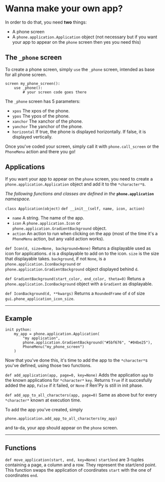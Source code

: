 # Wanna make your own app?

In order to do that, you need **two** things:
- A phone screen
- A `phone.application.Application` object (not necessary but if you want your app to appear on the `phone` screen then yes you need this)

## The `_phone` screen

To create a phone screen, simply `use` the `_phone` screen, intended as base for all phone screen.
```
screen my_phone_screen():
    use _phone():
        # your screen code goes there
```
The `_phone` screen has 5 parameters:
- `xpos` The xpos of the phone.
- `ypos` The ypos of the phone.
- `xanchor` The xanchor of the phone.
- `yanchor` The yanchor of the phone.
- `horizontal` If true, the phone is displayed horizontally. If false, it is displayed vertically.

Once you've coded your screen, simply call it with `phone.call_screen` or the `PhoneMenu` action and there you go!

## Applications

If you want your app to appear on the `phone` screen, you need to create a `phone.application.Application` object and add it to the `*character*`s.

*The following functions and classes are defined in the* **`phone.application`** *namespace.*

`class Application(object)`
`def __init__(self, name, icon, action)`
- `name` A string. The name of the app.
- `icon` A `phone.application.Icon` or `phone.application.GradientBackground` object.
- `action` An action to run when clicking on the app (most of the time it's a `PhoneMenu` action, but any valid action works).

`def Icon(d, size=None, background=None)`
Retuns a displayable used as icon for applications.
`d` is a displayable to add on to the icon. `size` is the size that displayable takes.
`background`, if not `None`, is a `phone.application.IconBackground` or `phone.application.GradientBackground` object displayed behind `d`.

`def GradientBackground(start_color, end_color, theta=0)`
Retuns a `phone.application.IconBackground` object with a `Gradient` as displayable.

`def IconBackground(d, **kwargs)`
Returns a `RoundedFrame` of `d` of size `gui.phone_application_icon_size`.

---
## Example
```
init python:
    my_app = phone.application.Application(
        "my application",
        phone.application.GradientBackground("#5bf676", "#04be25"),
        PhoneMenu("my_phone_screen")
    )
``` 

Now that you've done this, it's time to add the app to the `*character*`s you've defined, using those two functions.

`def add_application(app, page=0, key=None)`
Adds the application `app` to the known applications for `*character*` `key`. Returns `True` if it succesfully added the app, `False` if it failed, or `None` if Ren'Py is still in init phase.

`def add_app_to_all_characters(app, page=0)`
Same as above but for every `*character*` known at execution time.

To add the app you've created, simply
```
phone.application.add_app_to_all_characters(my_app)
```
and ta-da, your app should appear on the `phone` screen.

---
## Functions

`def move_application(start, end, key=None)`
`start`/`end` are 3-tuples containing a page, a column and a row. They represent the start/end point. This function swaps the application of coordinates `start` with the one of coordinates `end`.